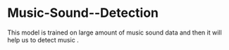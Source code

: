 # Music-Sound--Detection

This model is trained on large amount of music sound data and then it will help us to detect music .
